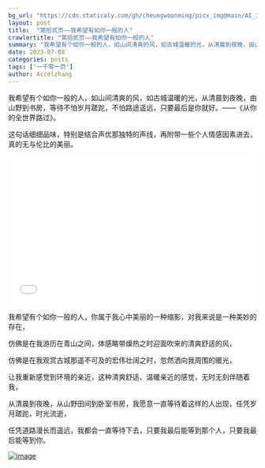 ```yaml
---
bg_url: "https://cdn.staticaly.com/gh/cheungwoonming/picx_img@main/AI_img/AI-image-018.jpg"
layout: post
title:  "第拾贰页——我希望有如你一般的人"
crawlertitle: "第拾贰页——我希望有如你一般的人"
summary: "我希望有个如你一般的人，如山间清爽的风，如古城温暖的光，从清晨到夜晚，由山野到书房，等待不怕岁月蹉跎，不怕路途遥远，只要最后是你就好..."
date: 2023-07-08
categories: posts
tags: ['一千零一页']
author: Accelzhang
---
```


我希望有个如你一般的人，如山间清爽的风，如古城温暖的光，从清晨到夜晚，由山野到书房，等待不怕岁月蹉跎，不怕路途遥远，只要最后是你就好。——《从你的全世界路过》。

这句话细细品味，特别是结合声优那独特的声线，再附带一些个人情感因素进去，真的无与伦比的美丽。

<div style="position: relative; padding: 30% 45%;">
<iframe style="position: absolute; width: 100%; height: 100%; left: 0; top: 0;"  src="//player.bilibili.com/player.html?aid=552589255&bvid=BV1zi4y1k7Uz&cid=556366385&page=1" scrolling="no" border="0" frameborder="no" framespacing="0" allowfullscreen="true"> </iframe>
</div>

我希望有个如你一般的人，你属于我心中美丽的一种缩影，对我来说是一种美妙的存在，

仿佛是在我游历在青山之间，体感略带燥热之时迎面吹来的清爽舒适的风，

仿佛是在我观赏古城那遥不可及的宏伟壮阔之时，忽然洒向我周围的暖光，

让我重新感觉到环境的亲近，这种清爽舒适、温暖亲近的感觉，无时无刻伴随着我，

从清晨到夜晚，从山野田间到卧室书房，我愿意一直等待着这样的人出现，任凭岁月蹉跎，时光流逝，

任凭道路漫长而遥远，我都会一直等待下去，只要我最后能等到那个人，只要我最后能等到你。

[![image](https://cdn.staticaly.com/gh/cheungwoonming/picx_img@main/AI_img/AI-image-018.jpg)](https://cdn.staticaly.com/gh/cheungwoonming/picx_img@main/AI_img/AI-image-018.jpg)
